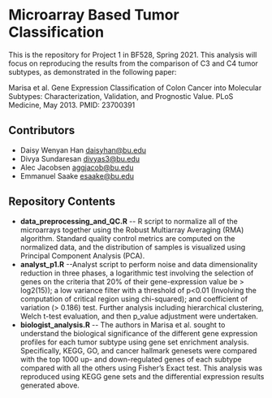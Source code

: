 # Microarray Based Tumor Classification

This is the repository for Project 1 in BF528, Spring 2021.
This analysis will focus on reproducing the results from the comparison of C3 and C4 tumor subtypes, as demonstrated in the following paper:

Marisa et al. Gene Expression Classification of Colon Cancer into Molecular Subtypes: Characterization, Validation, and Prognostic Value. PLoS Medicine, May 2013. PMID: 23700391

## Contributors

- Daisy Wenyan Han daisyhan@bu.edu
- Divya Sundaresan divyas3@bu.edu
- Alec Jacobsen aggjacob@bu.edu
- Emmanuel Saake esaake@bu.edu

## Repository Contents

* __data_preprocessing_and_QC.R__ -- R script to normalize all of the microarrays together using the Robust Multiarray Averaging (RMA) algorithm. Standard quality control metrics are computed on the normalized data, and the distribution of samples is visualized using Principal Component Analysis (PCA).
* __analyst_p1.R__ --Analyst script to perform noise and data dimensionality reduction in three phases, a logarithmic test involving the selection of genes on the criteria that 20% of their gene-expression value be > log2(15)); a low variance filter with a threshold of p<0.01 (Involving the computation of critical region using chi-squared); and coefficient of variation (> 0.186) test. Further analysis including hierarchical clustering, Welch t-test evaluation, and then  p_value adjustment were undertaken. 
* __biologist_analysis.R__ -- The authors in Marisa et al. sought to understand the biological significance of the different gene expression profiles for each tumor subtype using gene set enrichment analysis. Specifically, KEGG, GO, and cancer hallmark genesets were compared with the top 1000 up- and down-regulated genes of each subtype compared with all the others using Fisher’s Exact test. This analysis was reproduced using KEGG gene sets and the differential expression results generated above.

